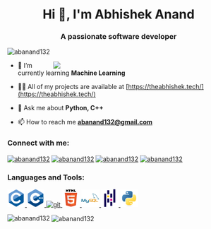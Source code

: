 <h1 align="center">Hi 👋, I'm Abhishek Anand</h1>
<h3 align="center">A passionate software developer</h3>

<p align="left"> <img src="https://komarev.com/ghpvc/?username=abanand132&label=Profile%20views&color=0e75b6&style=flat" alt="abanand132" /> </p>
<!-- <img align="right" alt="Coding" width="300" src="https://cdn.dribbble.com/users/1162077/screenshots/3848914/programmer.gif"> -->
<img align="right" src="https://github.com/Anmol-Baranwal/Cool-GIFs-For-GitHub/assets/74038190/219bcc70-f5dc-466b-9a60-29653d8e8433" width=400>

<!-- I’m currently working on [School Eye](https://github.com/abanand132/School-Eye) -->

- 🌱 I’m currently learning **Machine Learning**

- 👨‍💻 All of my projects are available at [https://theabhishek.tech/](https://theabhishek.tech/)

- 💬 Ask me about **Python, C++**

- 📫 How to reach me **abanand132@gmail.com**

<h3 align="left">Connect with me:</h3>
<p align="left">
<a href="https://twitter.com/abanand132" target="blank"><img align="center" src="https://raw.githubusercontent.com/rahuldkjain/github-profile-readme-generator/master/src/images/icons/Social/twitter.svg" alt="abanand132" height="30" width="40" /></a>
<a href="https://linkedin.com/in/abanand132" target="blank"><img align="center" src="https://raw.githubusercontent.com/rahuldkjain/github-profile-readme-generator/master/src/images/icons/Social/linked-in-alt.svg" alt="abanand132" height="30" width="40" /></a>
<a href="https://www.hackerrank.com/abanand132" target="blank"><img align="center" src="https://raw.githubusercontent.com/rahuldkjain/github-profile-readme-generator/master/src/images/icons/Social/hackerrank.svg" alt="abanand132" height="30" width="40" /></a>
<a href="https://www.leetcode.com/abanand132" target="blank"><img align="center" src="https://raw.githubusercontent.com/rahuldkjain/github-profile-readme-generator/master/src/images/icons/Social/leet-code.svg" alt="abanand132" height="30" width="40" /></a>
</p>

<h3 align="left">Languages and Tools:</h3>
<p align="left"> <a href="https://www.cprogramming.com/" target="_blank" rel="noreferrer"> <img src="https://raw.githubusercontent.com/devicons/devicon/master/icons/c/c-original.svg" alt="c" width="40" height="40"/> </a> <a href="https://www.w3schools.com/cpp/" target="_blank" rel="noreferrer"> <img src="https://raw.githubusercontent.com/devicons/devicon/master/icons/cplusplus/cplusplus-original.svg" alt="cplusplus" width="40" height="40"/> </a> <a href="https://git-scm.com/" target="_blank" rel="noreferrer"> <img src="https://www.vectorlogo.zone/logos/git-scm/git-scm-icon.svg" alt="git" width="40" height="40"/> </a> <a href="https://www.w3.org/html/" target="_blank" rel="noreferrer"> <img src="https://raw.githubusercontent.com/devicons/devicon/master/icons/html5/html5-original-wordmark.svg" alt="html5" width="40" height="40"/> </a> <a href="https://www.mysql.com/" target="_blank" rel="noreferrer"> <img src="https://raw.githubusercontent.com/devicons/devicon/master/icons/mysql/mysql-original-wordmark.svg" alt="mysql" width="40" height="40"/> </a> <a href="https://pandas.pydata.org/" target="_blank" rel="noreferrer"> <img src="https://raw.githubusercontent.com/devicons/devicon/2ae2a900d2f041da66e950e4d48052658d850630/icons/pandas/pandas-original.svg" alt="pandas" width="40" height="40"/> </a> <a href="https://www.python.org" target="_blank" rel="noreferrer"> <img src="https://raw.githubusercontent.com/devicons/devicon/master/icons/python/python-original.svg" alt="python" width="40" height="40"/> </a> </p>

<p><img align="left" src="https://github-readme-stats.vercel.app/api/top-langs?username=abanand132&show_icons=true&locale=en&layout=compact" alt="abanand132" /></p>

<p>&nbsp;<img align="center" src="https://github-readme-stats.vercel.app/api?username=abanand132&show_icons=true&locale=en" alt="abanand132" /></p>

<!--<p><img align="center" src="https://github-readme-streak-stats.herokuapp.com/?user=abanand132&" alt="abanand132" /></p>-->


<!---
abanand132/abanand132 is a ✨ special ✨ repository because its `README.md` (this file) appears on your GitHub profile.
You can click the Preview link to take a look at your changes.

Leetcode stats
<span>![abhishek's LeetCode stats](https://leetcode-stats-six.vercel.app/?username=abanand132&theme=dark)</span>
--->
